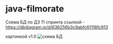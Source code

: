 # java-filmorate

Схема БД по ДЗ 11 спринта
ссылкой - https://dbdiagram.io/d/636256b3c9abfc61116fc913

картинкой v1.0 
![схема БД](https://disk.yandex.ru/i/pZIk-PTO1n_E0w)
